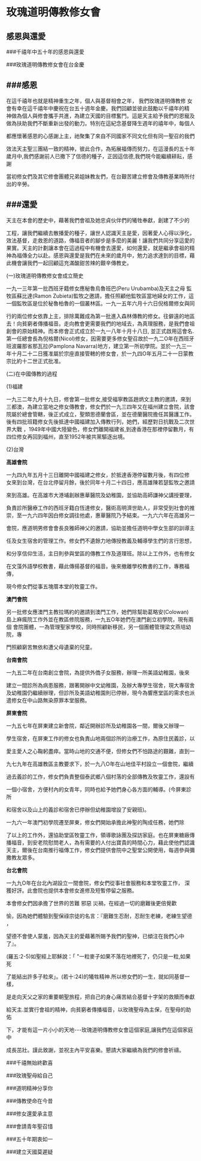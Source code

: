 玫瑰道明傳教修女會
=========
感恩與還愛
-------
###千禧年中五十年的感恩與還愛

###玫瑰道明傳教修女會在台金慶

###感恩 
----
在這千禧年也就是精神重生之年，個人與基督相會之年， 我們玫瑰道明傳教修
  女會有幸在這千禧年中慶祝在台五十週年金慶。我們回顧並彼此鼓勵以千禧年的精
  神做為個人與修會攜手共進，為建立天國的目標奮鬥。這是天主給予我們的恩寵及
  做為扶助我們不斷重新出發的動力。特別在這紀念基督降生週年的禧年中，每個人 

都應懷著感恩的心感謝上主，祂聚集了來自不同國家不同文化但有同一聖召的我們

效法天主聖三團結一致的精神，彼此合作，為拓展福傳而努力，在這漫長的五十年歲月中,我們感謝前人已撒下了信德的種子，正因這信德,我們現今能繼續耕耘，感謝

當初修女們及其它修會團體兄弟姐妹教友們，在台艱苦建立修會及傳教基業時所付出的辛勞。

###還愛
----
天主在本會的歷史中，藉著我們會祖及她忠貞伙伴們的犧牲奉獻，創建了不少的

工程，讓我們繼續去散播愛的種子，讓世人認識天主是愛，因著愛人心得以淨化，效法基督，走救恩的道路，傳福音者的腳步是多麼的美麗！讓我們共同分享這愛的果實。天主的計劃讓本會在這過程中有機會去還愛，如何還愛，就是繼承會祖的精神為福傳全力以赴。感恩與還愛是我們在未來的歲月中，勉力追求達到的目標，藉此機會讓我們一起回顧這充滿酸甜苦辣的艱辛傳教史。

       

(一)玫瑰道明傳教修女會成立簡史

一九一三年第一批西班牙籍修女應秘魯烏魯班巴(Peru Urubamba)及天主之母
  監牧區蘇比達(Ramon Zubieta)監牧之邀請，擔任照顧他監牧區當地婦女的工作，這
  一個監牧區是位於秘魯柏魯的一個叢林區。一九一五年六月十六日倪格爾修女與同

行的兩位修女依靠上主，排除萬難成為第一批進入森林傳教的修女。往僻遠的地區去！向貧窮者傳播福音。走向教會更需要我們的地域去，為真理服務，是我們會祖創會的原始精神。而本修會正式成立於一九一八年十月十八日, 並正式啟用這會名.第一任總會長為倪格爾(Nicol)修女，因需要更多修女聖召故於一九二O年在西班牙班波羅那省那瓦拉(Pamplona Navarra)地方，建立第一所初學院。並於一九三一年十月二十二日獲准屬於宗座直接管轄的修女會，於一九四O年五月二十一日蒙教宗比約十二世正式批准。

  (二)在中國傳教的過程

(1)福建

一九三二年九月十九日，修會第一批修女,接受福寧教區趙炳文主教的邀請，來到三都澳，為建立當地之修女傳教會，修女們於一九三四年又在福州建立會院，該會院屬於總會管轄，後正式成立，聖類思德蘭會區，並在德蘭醫院擔任其醫護工作。後有四批班籍修女先後抵達中國福建加入傳教行列，她們，經歷對日抗戰及二次世界大戰 ，1949年中國大陸變色，修女們離開福建省,到達香港在那裡停留數月，有四位修女再回到福州，直至1952年被共黨驅逐出境。

(2)台灣

**高雄會院**

一九四九年五月十三日離開中國福建之修女，於抵達香港停留數月後，有四位修
  女來到台灣，在台北停留月餘，後於同年十月二十四日，應高雄陳若瑟監牧之邀請

來到高雄。在高雄市大港埔創辦惠華醫院及幼稚園，並協助高師謙神父講授要理，

負責診所醫療工作的西班牙籍白恆達修女，醫術高明濟世助人，非常受到社會的推
  崇，至一九六四年因白修女調往他處，惠華醫院乃予結束。一九六六年在高雄另一

會院，應道明男修會會長良雅師神父的邀請，協助並擔任道明中學女生部的訓導主

任及女生宿舍的管理工作。修女們不遺餘力地傳授教義及輔導學生們的言行思想，

和分享信仰生活，主日則參與堂區的傳教工作及道理班。除以上工作外，也有修女

在文藻外語學校教書，藉此傳揚基督的福音。後來撤離學校教書的工作，專務福傳，

現今修女們從事五塊厝本堂的牧靈工作。

**澳門會院**

另一批修女應澳門主教拉瑪約的邀請到澳門工作，她們除幫助葛略安(Colowan)
 島上麻瘋院工作外並在教區修院服務，一九五O年她們在澳門創立初學院，現有兩個
 會院團體，一為管理聖家學校，同時照顧新移民，另一個團體管理梁文燕培幼院，專

門照顧窮苦無依和遭父母遺棄的兒童。                  

**台南會院**                

一九五二年在台南創立會院，為提供外僑子女服務，辦理一所美語幼稚園，後來

建立一間診所為病患服務，跟著開辦中文幼稚園，及辦大專學生宿舍，現大專宿舍及幼稚園仍繼續辦理，但診所及美語幼稚園則已停辦，現今為響應堂區的需求也派遣修女在中山路無染原罪本堂服務。

**屏東會院**

一九五七年在屏東建立新會院，鄰近開辦診所及幼稚園各一間，爾後又辦理一

  學生宿舍，在屏東工作的修女也負責山地兩個診所的治療工作，為原住民義診，以

愛主愛人之心鞠躬盡瘁。當時山地的交通不便，但修女們不怕路途的艱難，直到一

九七九年在高雄教區主教要求下，於一九八O年在山地佳平村設立一個會院，繼續

過去義診的工作，修女們負責整個泰武鄉八個村落的全部傳教及牧靈工作，還設有

一個小宿舍，方便村內的女青年，同時也給予她們身心各方面的輔導。(今屏東診所

和宿舍以及山上的義診和宿舍已停辦但幼稚園增設了安親班)。

一九六一年澳門初學院遷至屏東，修女們開始承擔此神聖的陶成任務，她們除

了以上的工作外，還協助堂區牧靈工作，領導歌詠團及探訪家庭。也在屏東糖廠傳播福音，到安老院慰問老人，為有需要的人付出寶貴的時間心力，藉此使他們認識天主，爾後在台南推行福傳工作，修女們提供會院中之聖堂公開使用，每週參與彌撒教友眾多。

**台北會院**

一九九O年在台北內湖設立一間會院，修女們從事社會服務和本堂牧靈工作，
  深獲好評。此會院也提供本會修女進修及短暫停留之服務。

本會修女們因承擔了世界的苦難 邪惡 災禍，在經過一切的磨難後更倍覺歡

  愉，因為她們體驗到聖保祿宗徒的名言：『磨難生忍耐，忍耐生老練，老練生望德 ，

望德不會使人蒙羞，因為天主的愛藉著所賜予我們的聖神，已傾注在我們心中了』。

(羅五:2-5)如聖經上耶穌說：「 "一粒麥子如果不落在地裡死了，仍只是一粒,如果死

了能結出許多子粒來」。(若十:24)的犧牲精神.所以修女們的一生，就如同基督一樣，

是走向天父之家的重要朝聖旅程，把自己的身心痛苦結合基督十字架的救贖而奉獻

給天主.並實行會祖的精神，向貧窮者傳播福音，以玫瑰聖母為主保，在聖母的助佑

下，才能有這一片小小的天地---玫瑰道明傳教修女會這個家庭,讓我們在這個家庭中

成長茁壯。謹此致謝，並祝主內平安喜樂。懇請大家繼續為我們的修會祈禱。

###千禧無始終歡喜

###玫瑰聖母給自己

###道明精神分享你

###傳教使命在今昔

###修女還愛承主意

###會請青年聖召惜

###五十年期衷如一

###建立天國莫遲疑